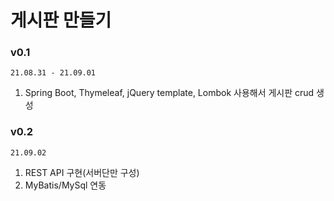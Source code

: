 # 게시판 만들기
### v0.1
```21.08.31 - 21.09.01``` <br>
1. Spring Boot, Thymeleaf, jQuery template, Lombok 사용해서 게시판 crud 생성

### v0.2
```21.09.02``` <br>
1. REST API 구현(서버단만 구성)
2. MyBatis/MySql 연동
